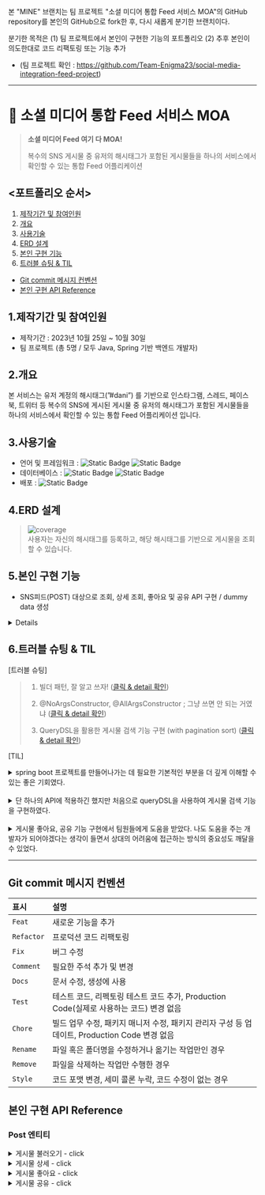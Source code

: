 본 "MINE" 브랜치는 팀 프로젝트 "소셜 미디어 통합 Feed 서비스 MOA"의 GitHub repository를 본인의 GitHub으로 fork한 후, 다시 새롭게 분기한 브랜치이다.
  
분기한 목적은 (1) 팀 프로젝트에서 본인이 구현한 기능의 포트폴리오 (2) 추후 본인이 의도한대로 코드 리팩토링 또는 기능 추가
  
* (팀 프로젝트 확인 : https://github.com/Team-Enigma23/social-media-integration-feed-project)
  
---
  
# :pushpin: 소셜 미디어 통합 Feed 서비스 MOA
> **소셜 미디어 Feed 여기 다 MOA!** 
> 
> 복수의 SNS 게시물 중 유저의 해시태그가 포함된 게시물들을 하나의 서비스에서 확인할 수 있는 통합 Feed 어플리케이션
  
## <포트폴리오 순서>
1. [제작기간 및 참여인원](#1제작기간-및-참여인원) 
2. [개요](#2개요)  
3. [사용기술](#3사용기술)  
4. [ERD 설계](#4erd-설계)
5. [본인 구현 기능](#5본인-구현-기능)
6. [트러블 슈팅 & TIL](#6트러블-슈팅--til)
  
- [Git commit 메시지 컨벤션](#Git-commit-메시지-컨벤션)
- [본인 구현 API Reference](#본인-구현-api-reference)
  
## 1.제작기간 및 참여인원
- 제작기간 : 2023년 10월 25일 ~ 10월 30일
- 팀 프로젝트 (총 5명 / 모두 Java, Spring 기반 백엔드 개발자)
  
## 2.개요
  
본 서비스는 유저 계정의 해시태그(”#dani”) 를 기반으로 인스타그램, 스레드, 페이스북, 트위터 등 복수의 SNS에 게시된 게시물 중 유저의 해시태그가 포함된 게시물들을 하나의 서비스에서 확인할 수 있는 통합 Feed 어플리케이션 입니다.
  
## 3.사용기술
- 언어 및 프레임워크 : ![Static Badge](https://img.shields.io/badge/Java-17-F58232) ![Static Badge](https://img.shields.io/badge/Spring_boot-3.0.12-6CB52C)<br/>
- 데이터베이스 : ![Static Badge](https://img.shields.io/badge/h2-2.1.214-1021FF) ![Static Badge](https://img.shields.io/badge/Spring_Data_JPA-3.1.1-80E96E)<br/>
- 배포 : ![Static Badge](https://img.shields.io/badge/Gradle-8.3-02303A) <br/>
  
## 4.ERD 설계
> ![coverage](src/main/resources/static/img/table.png) <br/>
사용자는 자신의 해시태그를 등록하고, 해당 해시태그를 기반으로 게시물을 조회할 수 있습니다.
    
## 5.본인 구현 기능

- SNS피드(POST) 대상으로 조회, 상세 조회, 좋아요 및 공유 API 구현 / dummy data 생성
  
<details>

1. 게시글 리스트 조회  
   - **`:hashtag`** 매개변수에 따라 **`Post`** 엔티티에서 게시물을 검색
       - Querydsl 활용하여 검색어를 포함한 모든 게시글을 검색 후, 검색 결과를 offset 방식의 pagination 및 최신순(생성일자 기준)으로 노출
   - 검색한 결과에 Pagination 및 Sort 적용
       - offset 방식의 pagination 구현, 최신순(생성일자 기준)으로 정렬
  
  
2. 개별 게시글 상세 조회
  
  
3. 개별 게시글에 대한 좋아요/공유 (생성)
   - SNS게시물에 대한 좋아요/공유가 발생했을 경우 본 서비스에서 자동적으로 이를 인지하는 것이 자연스러우나, 프로젝트의 조건에 따라 임의로 좋아요/공유를 생성시켰음.
   - 따라서 API 실행 시 좋아요/공유 수를 +1하면서 해당 피드들을 호출하도록 구현 (실제 호출되지는 않음)
  
  
4. 구현한 API의 정상 작동여부를 간편하게 테스트하기 위한 dummy data (dummy Post) 구현
   - ApplicationRunner 인터페이스를 구현한 DummyDataLoader 클래스, dummy로 생성되어야 할 객체(Post)의 정보들을 입력한 DummyDataService 클래스를 통해 2개의 hastTag, 20개의 post, 8개의 postHashtag가 서버 구동과 동시에 생성됨
</details>
  
  
## 6.트러블 슈팅 & TIL
[트러블 슈팅]
> 
> 1. 빌더 패턴, 잘 알고 쓰자! (<a href="https://github.com/upqnu/social-media-integration-feed-project/wiki/%EB%B9%8C%EB%8D%94%20%ED%8C%A8%ED%84%B4,%20%EC%9E%98%20%EC%95%8C%EA%B3%A0%20%EC%93%B0%EC%9E%90!">클릭 & detail 확인</a>)
> 
> 2. @NoArgsConstructor, @AllArgsConstructor ; 그냥 쓰면 안 되는 거였냐 (<a href="https://github.com/upqnu/social-media-integration-feed-project/wiki/@NoArgsConstructor,%20@AllArgsConstructor%20;%20%EA%B7%B8%EB%83%A5%20%EC%93%B0%EB%A9%B4%20%EC%95%88%20%EB%90%98%EB%8A%94%20%EA%B1%B0%EC%98%80%EB%83%90?%20%E2%80%A6">클릭 & detail 확인</a>)
> 
> 3. QueryDSL을 활용한 게시물 검색 기능 구현 (with pagination sort) (<a href="https://github.com/upqnu/social-media-integration-feed-project/wiki/QueryDSL%EC%9D%84%20%ED%99%9C%EC%9A%A9%ED%95%9C%20%EA%B2%8C%EC%8B%9C%EB%AC%BC%20%EA%B2%80%EC%83%89%20%EA%B8%B0%EB%8A%A5%20%EA%B5%AC%ED%98%84%20%20(with%20pagination%20+%20sort)">클릭 & detail 확인</a>)
>
   
[TIL]
<details>
<summary>spring boot 프로젝트를 만들어나가는 데 필요한 기본적인 부분을 더 깊게 이해할 수 있는 좋은 기회였다.</summary>

1. 클래스 레벨에서만 선언하고 사용하였던 빌더 패턴을 → 클래스 내부의 생성자에 선언하면, 빌더 패턴은 이 생성자에서 정의한 필드에만 적용된다.
2. '@NoArgsConstructor'에 '(access = AccessLevel.PROTECTED)'라는 속성을 주는 이유는 함부로 또는 불필요하게 기본 생성자가 생성되는 것을 막기 위해서이다.

- (위 트러블 슈팅 2번 참고)
</details>
  <br>
<details>
<summary>단 하나의 API에 적용하긴 했지만 처음으로 queryDSL을 사용하여 게시물 검색 기능을 구현하였다.</summary>
  
- 많은 구글링을 통해 queryDSL을 통해 검색 기능을 구현하였고, 더불어서 @Query를 사용하여 구현하는 방법과의 코드 차이를 알 수 있었다.
- 검색은 많은 스프링 부트 프로젝트에서 구현하는 기능이므로 향후 개인 프로젝트 구현 시, queryDSL을 반드시 활용할 예정이다.

- (위 트러블 슈팅 3번 참고)
</details>
  <br>
<details>
<summary>게시물 좋아요, 공유 기능 구현에서 팀원들에게 도움을 받았다. 나도 도움을 주는 개발자가 되어야겠다는 생각이 들면서 상대의 어려움에 접근하는 방식의 중요성도 깨달을 수 있었다.</summary>

- 이 프로젝트는 실제 sns 피드를 취합하는 기능까지는 구현하지 않았기에 - 게시물 좋아요 및 공유 또한 “가짜로”(실제 아무 일도 일어나지 않는) 해당 피드가 호출되는 동작을 구현해야 했다.
- 문제는 이전까지 “가짜로” 특정 기능이 구현해 본 경험이 없다는 것이었다. 코드 구현 방향을 잡는 것 자체가 막막했다.
- 팀원들은 이런 막막함을 SnsFeedService라는 인터페이스를 구현(implements)한 SnsFeedServiceImpl 클래스 작성을 통해 해결하기를 권장하였다.
    - SnsFeedService 인터페이스는 void searchSns()라는 메서드만 존재
    - SnsFeedServiceImpl 클래스는 searchSns()를 override하여 “전송 성공”이라는 메시지만 내보내도록 구체화
- 이는 추후 실제 sns피드 호출 기능을 구현 시, 다형성에 기반한 인터페이스 구현 객체를 SnsFeedService 클래스 대신 다른 클래스로 유연하게 변경하려는 목적도 있음을 설명해주었다.
</details>

---
  
## Git commit 메시지 컨벤션

| 표시         | 설명               | 
|:-----------|:-----------------|
| `Feat`     | 새로운 기능을 추가       |
| `Refactor` | 프로덕션 코드 리팩토링                 |
| `Fix`      | 버그 수정            |
| `Comment`  | 필요한 주석 추가 및 변경         |
| `Docs`     | 문서 수정, 생성에 사용         |
| `Test`     | 테스트 코드, 리펙토링 테스트 코드 추가, Production Code(실제로 사용하는 코드) 변경 없음            |
| `Chore`    | 빌드 업무 수정, 패키지 매니저 수정, 패키지 관리자 구성 등 업데이트, Production Code 변경 없음        |
| `Rename`   | 파일 혹은 폴더명을 수정하거나 옮기는 작업만인 경우        |
| `Remove`   | 파일을 삭제하는 작업만 수행한 경우        |
| `Style`    | 코드 포맷 변경, 세미 콜론 누락, 코드 수정이 없는 경우      |
  
    
## 본인 구현 API Reference
  
### Post 엔티티
<details>
<summary> 게시물 불러오기 - click</summary>

#### Request
```javascript
  GET /posts
```

| Parameter    | Type     | Description                                |
|:-------------|:---------|:-------------------------------------------|
| `hashtag`    | `String` |                                            |
| `page`       | `int`    |                |
| `page_count` | `int`    |  |
| `createdAt`  | `String` |  |
| `desc`       | `String` |  |


#### Response
```http
    HTTP/1.1 200
    Content-Type: application/json
    
    {
    "content": [
        {
            "id": 1,
            "contentId": "fb1",
            "type": "FACEBOOK",
            "title": "페북 피드_1",
            "content": "good #dev #java",
            "viewCount": 2,
            "likeCount": 0,
            "shareCount": 3,
            "createdAt": "2023-10-31T02:00:30.682465",
            "updatedAt": "2023-10-31T02:00:30.682465"
        },
        //...
    ],
    "pageable": {
        "pageNumber": 0,
        "pageSize": 5,
        "sort": {
            "empty": false,
            "sorted": true,
            "unsorted": false
        },
        "offset": 0,
        "unpaged": false,
        "paged": true
    },
    "last": false,
    "totalElements": 20,
    "totalPages": 4,
    "size": 5,
    "number": 0,
    "sort": {
        "empty": false,
        "sorted": true,
        "unsorted": false
    },
    "first": true,
    "numberOfElements": 5,
    "empty": false
}
```
</details>

<details>
<summary> 게시물 상세 - click</summary>

#### Request
```javascript
  GET /posts/{postId}
```

| Path | Type   | Description             |
|:-----|:-------|:------------------------|
| `id` | `Long` | **Required**. User's ID |

#### Response
```http
HTTP/1.1 200
Content-Type: application/json

{
  "id": 0,
  "contentId": "string",
  "type": "FACEBOOK",
  "title": "string",
  "content": "string",
  "viewCount": 0,
  "likeCount": 0,
  "shareCount": 0,
  "createdAt": "2023-11-02T03:02:34.687Z",
  "updatedAt": "2023-11-02T03:02:34.687Z"
}
```
</details>

<details>
<summary> 게시물 좋아요 - click</summary>

#### Request
```javascript
  GET /posts/{postId}/likes
```

| Path | Type   | Description             |
|:-----|:-------|:------------------------|
| `id` | `Long` | **Required**. User's ID |

#### Response
```http
    HTTP/1.1 200
    Content-Type: application/json
```
</details>

<details>
<summary> 게시물 공유 - click</summary>

#### Request
```javascript
  GET /posts/{postId}/shares
```

| Path | Type   | Description             |
|:-----|:-------|:------------------------|
| `id` | `Long` | **Required**. User's ID |

#### Response
```http
    HTTP/1.1 200
    Content-Type: application/json
```
</details>
  
